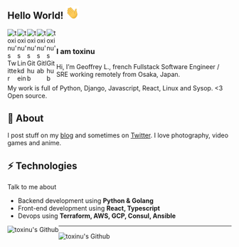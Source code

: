 ## Hello World! <img src="https://raw.githubusercontent.com/freyskeyd/freyskeyd/master/Hi.gif" width="30px">

<a href="https://twitter.com/toxinu_">
  <img align="left" alt="toxinu's Twitter" width="22px" src="https://cdn.jsdelivr.net/npm/simple-icons@v3/icons/twitter.svg" />
</a>
<a href="https://www.linkedin.com/in/toxinu/">
  <img align="left" alt="toxinu's Linkdein" width="22px" src="https://cdn.jsdelivr.net/npm/simple-icons@v3/icons/linkedin.svg" />
</a>
<a href="https://github.com/toxinu">
  <img align="left" alt="toxinu's Github" width="22px" src="https://cdn.jsdelivr.net/npm/simple-icons@v3/icons/github.svg" />
</a>
<a href="https://gitlab.com/toxinu">
  <img align="left" alt="toxinu's Gitlab" width="22px" src="https://cdn.jsdelivr.net/npm/simple-icons@v3/icons/gitlab.svg" />
</a>
</a>
<a href="https://toxinu.github.io">
  <img align="left" alt="toxinu's Github" width="22px" src="https://cdn.jsdelivr.net/npm/simple-icons@3.4.0/icons/internetexplorer.svg" />
</a>
<br />


### I am toxinu

Hi, I’m Geoffrey L., french Fullstack Software Engineer / SRE working remotely from Osaka, Japan.

My work is full of Python, Django, Javascript, React, Linux and Sysop. <3 Open source.

## 🧐 About
I post stuff on my [blog](https://toxinu.github.io/) and sometimes on [Twitter](https://twitter.com/toxinu_). I love photography, video games and anime.

## ⚡ Technologies
Talk to me about

- Backend development using **Python & Golang**
- Front-end development using **React, Typescript**
- Devops using **Terraform, AWS, GCP, Consul, Ansible**

<img align="left" alt="toxinu's Github" src="https://github.com/toxinu/toxinu/raw/master/assets/DSCF8353.jpg" />

---

<img align="left" alt="toxinu's Github" src="https://github.com/toxinu/toxinu/raw/master/assets/DSCF8642.jpg" />
